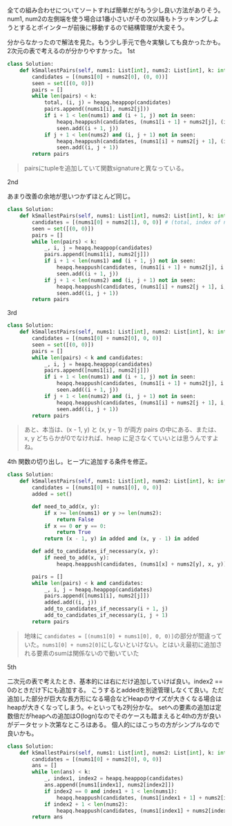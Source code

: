 全ての組み合わせについてソートすれば簡単だがもう少し良い方法がありそう。
num1, num2の左側端を使う場合は1番小さいがその次以降もトラッキングしようとするとポインターが前後に移動するので結構管理が大変そう。

分からなかったので解法を見た。もう少し手元で色々実験しても良かったかも。2次元の表で考えるのが分かりやすかった。
1st

```python
class Solution:
    def kSmallestPairs(self, nums1: List[int], nums2: List[int], k: int) -> List[List[int]]:
        candidates = [(nums1[0] + nums2[0], (0, 0))]
        seen = set([(0, 0)])
        pairs = []
        while len(pairs) < k:
            total, (i, j) = heapq.heappop(candidates)
            pairs.append((nums1[i], nums2[j]))
            if i + 1 < len(nums1) and (i + 1, j) not in seen:
                heapq.heappush(candidates, (nums1[i + 1] + nums2[j], (i + 1, j)))
                seen.add((i + 1, j))
            if j + 1 < len(nums2) and (i, j + 1) not in seen:
                heapq.heappush(candidates, (nums1[i] + nums2[j + 1], (i, j + 1)))
                seen.add((i, j + 1))
        return pairs
```

> pairsにtupleを追加していて関数signatureと異なっている。

2nd

あまり改善の余地が思いつかずほとんど同じ。
```python
class Solution:
    def kSmallestPairs(self, nums1: List[int], nums2: List[int], k: int) -> List[List[int]]:
        candidates = [(nums1[0] + nums2[1], 0, 0)] # (total, index of nums1, index of nums2)
        seen = set([(0, 0)])
        pairs = []
        while len(pairs) < k:
            _, i, j = heapq.heappop(candidates)
            pairs.append([nums1[i], nums2[j]])
            if i + 1 < len(nums1) and (i + 1, j) not in seen:
                heapq.heappush(candidates, (nums1[i + 1] + nums2[j], i + 1, j))
                seen.add((i + 1, j))
            if j + 1 < len(nums2) and (i, j + 1) not in seen:
                heapq.heappush(candidates, (nums1[i] + nums2[j + 1], i, j + 1))
                seen.add((i, j + 1))
        return pairs
```


3rd

```python
class Solution:
    def kSmallestPairs(self, nums1: List[int], nums2: List[int], k: int) -> List[List[int]]:
        candidates = [(nums1[0] + nums2[0], 0, 0)]
        seen = set([(0, 0)])
        pairs = []
        while len(pairs) < k and candidates:
            _, i, j = heapq.heappop(candidates)
            pairs.append([nums1[i], nums2[j]])
            if i + 1 < len(nums1) and (i + 1, j) not in seen:
                heapq.heappush(candidates, (nums1[i + 1] + nums2[j], i + 1, j))
                seen.add((i + 1, j))
            if j + 1 < len(nums2) and (i, j + 1) not in seen:
                heapq.heappush(candidates, (nums1[i] + nums2[j + 1], i, j + 1))
                seen.add((i, j + 1))
        return pairs
```

> あと、本当は、(x - 1, y) と (x, y - 1) が両方 pairs の中にある、または、x, y どちらかが0でなければ、heap に足さなくていいとは思うんですよね。

4th
関数の切り出し。ヒープに追加する条件を修正。

```python
class Solution:
    def kSmallestPairs(self, nums1: List[int], nums2: List[int], k: int) -> List[List[int]]:
        candidates = [(nums1[0] + nums1[0], 0, 0)]
        added = set()

        def need_to_add(x, y):
            if x >= len(nums1) or y >= len(nums2):
                return False
            if x == 0 or y == 0:
                return True
            return (x - 1, y) in added and (x, y - 1) in added

        def add_to_candidates_if_necessary(x, y):
            if need_to_add(x, y):
                heapq.heappush(candidates, (nums1[x] + nums2[y], x, y))

        pairs = []
        while len(pairs) < k and candidates:
            _, i, j = heapq.heappop(candidates)
            pairs.append([nums1[i], nums2[j]])
            added.add((i, j))
            add_to_candidates_if_necessary(i + 1, j)
            add_to_candidates_if_necessary(i, j + 1)
        return pairs
```

> 地味に `candidates = [(nums1[0] + nums1[0], 0, 0)]`の部分が間違っていた。`nums1[0] + nums2[0]`にしないといけない。とはいえ最初に追加される要素のsumは関係ないので動いていた

5th

二次元の表で考えたとき、基本的には右にだけ追加していけば良い。index2 == 0のときだけ下にも追加する。
こうするとaddedを別途管理しなくて良い。ただ追加した部分が巨大な長方形になる場合などHeapのサイズが大きくなる場合はheapが大きくなってしまう。←といっても2列分かな。
setへの要素の追加は定数倍だがheapへの追加はO(logn)なのでそのケースも踏まえると4thの方が良いがデータセット次第なところはある。
個人的にはこっちの方がシンプルなので良いかも。

```python
class Solution:
    def kSmallestPairs(self, nums1: List[int], nums2: List[int], k: int) -> List[List[int]]:
        candidates = [(nums1[0] + nums2[0], 0, 0)]
        ans = []
        while len(ans) < k:
            _, index1, index2 = heapq.heappop(candidates)
            ans.append([nums1[index1], nums2[index2]])
            if index2 == 0 and index1 + 1 < len(nums1):
                heapq.heappush(candidates, (nums1[index1 + 1] + nums2[index2], index1 + 1, index2))
            if index2 + 1 < len(nums2):
                heapq.heappush(candidates, (nums1[index1] + nums2[index2 + 1], index1, index2 + 1))
        return ans
```
